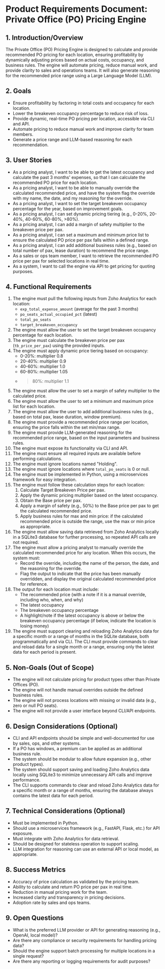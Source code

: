 # Product Requirements Document: Private Office (PO) Pricing Engine

## 1. Introduction/Overview

The Private Office (PO) Pricing Engine is designed to calculate and provide recommended PO pricing for each location, ensuring profitability by dynamically adjusting prices based on actual costs, occupancy, and business rules. The engine will automate pricing, reduce manual work, and provide clarity to sales and operations teams. It will also generate reasoning for the recommended price range using a Large Language Model (LLM).

## 2. Goals

- Ensure profitability by factoring in total costs and occupancy for each location.
- Lower the breakeven occupancy percentage to reduce risk of loss.
- Provide dynamic, real-time PO pricing per location, accessible via CLI and API.
- Automate pricing to reduce manual work and improve clarity for team members.
- Generate a price range and LLM-based reasoning for each recommendation.

## 3. User Stories

- As a pricing analyst, I want to be able to get the latest occupancy and calculate the past 3 months' expenses, so that I can calculate the recommended PO price for each location.
- As a pricing analyst, I want to be able to manually override the calculated recommended price, and have the system flag the override with my name, the date, and my reasoning for the override.
- As a pricing analyst, I want to set the target breakeven occupancy percentage for the year, based on improvement goals.
- As a pricing analyst, I can set dynamic pricing tiering (e.g., 0-20%, 20-40%, 40-60%, 60-80%, >80%).
- As a pricing analyst, I can add a margin of safety multiplier to the breakeven price per pax.
- As a pricing analyst, I can set a maximum and minimum price list to ensure the calculated PO price per pax falls within a defined range.
- As a pricing analyst, I can add additional business rules (e.g., based on total number of pax, lease duration) to recommend the price range.
- As a sales or ops team member, I want to retrieve the recommended PO price per pax for selected locations in real time.
- As a system, I want to call the engine via API to get pricing for quoting purposes.

## 4. Functional Requirements

1. The engine must pull the following inputs from Zoho Analytics for each location:
    - `exp_total_expense_amount` (average for the past 3 months)
    - `po_seats_actual_occupied_pct` (latest)
    - `total_po_seats`
    - `target_breakeven_occupancy`
2. The engine must allow the user to set the target breakeven occupancy percentage for each location.
3. The engine must calculate the breakeven price per pax (`tb_price_per_pax`) using the provided inputs.
4. The engine must apply dynamic price tiering based on occupancy:
    - 0-20%: multiplier 0.8
    - 20-40%: multiplier 0.9
    - 40-60%: multiplier 1.0
    - 60-80%: multiplier 1.05
    - >80%: multiplier 1.1
5. The engine must allow the user to set a margin of safety multiplier to the calculated price.
6. The engine must allow the user to set a minimum and maximum price list for each location.
7. The engine must allow the user to add additional business rules (e.g., based on total pax, lease duration, window premium).
8. The engine must provide a recommended price range per location, ensuring the price falls within the set min/max range.
9. The engine must provide LLM-generated reasoning for the recommended price range, based on the input parameters and business rules.
10. The engine must expose its functionality via CLI and API.
11. The engine must ensure all required inputs are available before performing calculations.
12. The engine must ignore locations named "Holding".
13. The engine must ignore locations where `total_po_seats` is 0 or null.
14. The engine must be implemented in Python, using a microservices framework for easy integration.
15. The engine must follow these calculation steps for each location:
    1. Calculate Target Breakeven Price per pax.
    2. Apply the dynamic pricing multiplier based on the latest occupancy.
    3. Obtain the Base price per pax.
    4. Apply a margin of safety (e.g., 50%) to the Base price per pax to get the calculated recommended price.
    5. Apply business rules for max and min price: if the calculated recommended price is outside the range, use the max or min price as appropriate.
16. The engine must allow saving data retrieved from Zoho Analytics locally in a SQLite3 database for further processing, so repeated API calls are not required.
17. The engine must allow a pricing analyst to manually override the calculated recommended price for any location. When this occurs, the system must:
    - Record the override, including the name of the person, the date, and the reasoning for the override.
    - Flag the output to indicate that the price has been manually overridden, and display the original calculated recommended price for reference.
18. The output for each location must include:
    - The recommended price (with a note if it is a manual override, including who, when, and why)
    - The latest occupancy
    - The breakeven occupancy percentage
    - A highlight/note if the latest occupancy is above or below the breakeven occupancy percentage (if below, indicate the location is losing money)
19. The engine must support clearing and reloading Zoho Analytics data for a specific month or a range of months in the SQLite database, both programmatically and via CLI. The CLI must provide commands to clear and reload data for a single month or a range, ensuring only the latest data for each period is present.

## 5. Non-Goals (Out of Scope)

- The engine will not calculate pricing for product types other than Private Offices (PO).
- The engine will not handle manual overrides outside the defined business rules.
- The engine will not process locations with missing or invalid data (e.g., zero or null PO seats).
- The engine will not provide a user interface beyond CLI/API endpoints.

## 6. Design Considerations (Optional)

- CLI and API endpoints should be simple and well-documented for use by sales, ops, and other systems.
- If a PO has windows, a premium can be applied as an additional business rule.
- The system should be modular to allow future expansion (e.g., other product types).
- The system should support saving and loading Zoho Analytics data locally using SQLite3 to minimize unnecessary API calls and improve performance.
- The CLI supports commands to clear and reload Zoho Analytics data for a specific month or a range of months, ensuring the database always contains the latest data for each period.

## 7. Technical Considerations (Optional)

- Must be implemented in Python.
- Should use a microservices framework (e.g., FastAPI, Flask, etc.) for API exposure.
- Must integrate with Zoho Analytics for data retrieval.
- Should be designed for stateless operation to support scaling.
- LLM integration for reasoning can use an external API or local model, as appropriate.

## 8. Success Metrics

- Accuracy of price calculation as validated by the pricing team.
- Ability to calculate and return PO price per pax in real time.
- Reduction in manual pricing work for the team.
- Increased clarity and transparency in pricing decisions.
- Adoption rate by sales and ops teams.

## 9. Open Questions

- What is the preferred LLM provider or API for generating reasoning (e.g., OpenAI, local model)?
- Are there any compliance or security requirements for handling pricing data?
- Should the engine support batch processing for multiple locations in a single request?
- Are there any reporting or logging requirements for audit purposes?